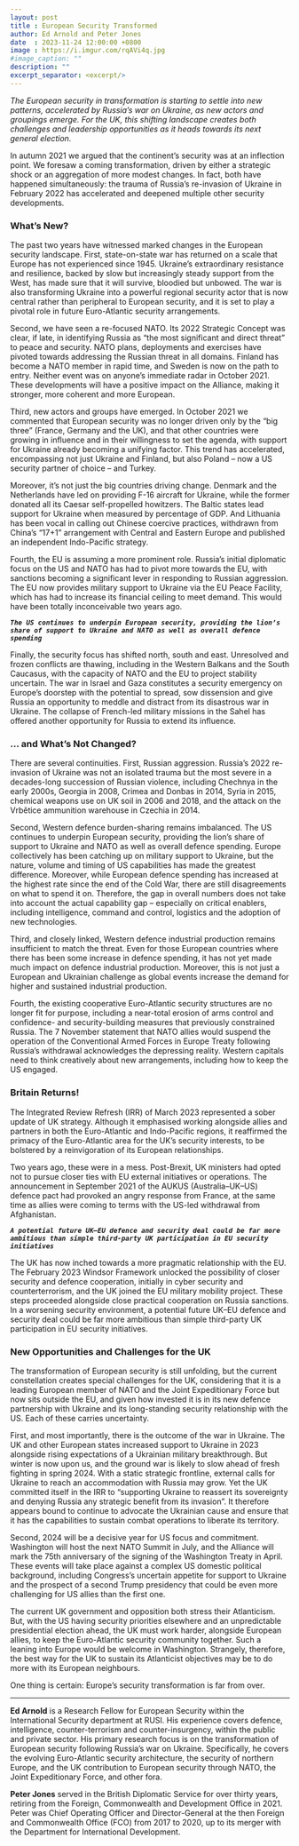 ```yaml
---
layout: post
title : European Security Transformed
author: Ed Arnold and Peter Jones
date  : 2023-11-24 12:00:00 +0800
image : https://i.imgur.com/rqAVi4q.jpg
#image_caption: ""
description: ""
excerpt_separator: <excerpt/>
---
```


_The European security in transformation is starting to settle into new patterns, accelerated by Russia’s war on Ukraine, as new actors and groupings emerge. For the UK, this shifting landscape creates both challenges and leadership opportunities as it heads towards its next general election._

<excerpt/>

In autumn 2021 we argued that the continent’s security was at an inflection point. We foresaw a coming transformation, driven by either a strategic shock or an aggregation of more modest changes. In fact, both have happened simultaneously: the trauma of Russia’s re-invasion of Ukraine in February 2022 has accelerated and deepened multiple other security developments.


### What’s New?

The past two years have witnessed marked changes in the European security landscape. First, state-on-state war has returned on a scale that Europe has not experienced since 1945. Ukraine’s extraordinary resistance and resilience, backed by slow but increasingly steady support from the West, has made sure that it will survive, bloodied but unbowed. The war is also transforming Ukraine into a powerful regional security actor that is now central rather than peripheral to European security, and it is set to play a pivotal role in future Euro-Atlantic security arrangements.

Second, we have seen a re-focused NATO. Its 2022 Strategic Concept was clear, if late, in identifying Russia as “the most significant and direct threat” to peace and security. NATO plans, deployments and exercises have pivoted towards addressing the Russian threat in all domains. Finland has become a NATO member in rapid time, and Sweden is now on the path to entry. Neither event was on anyone’s immediate radar in October 2021. These developments will have a positive impact on the Alliance, making it stronger, more coherent and more European.

Third, new actors and groups have emerged. In October 2021 we commented that European security was no longer driven only by the “big three” (France, Germany and the UK), and that other countries were growing in influence and in their willingness to set the agenda, with support for Ukraine already becoming a unifying factor. This trend has accelerated, encompassing not just Ukraine and Finland, but also Poland – now a US security partner of choice – and Turkey.

Moreover, it’s not just the big countries driving change. Denmark and the Netherlands have led on providing F-16 aircraft for Ukraine, while the former donated all its Caesar self-propelled howitzers. The Baltic states lead support for Ukraine when measured by percentage of GDP. And Lithuania has been vocal in calling out Chinese coercive practices, withdrawn from China’s “17+1” arrangement with Central and Eastern Europe and published an independent Indo-Pacific strategy.

Fourth, the EU is assuming a more prominent role. Russia’s initial diplomatic focus on the US and NATO has had to pivot more towards the EU, with sanctions becoming a significant lever in responding to Russian aggression. The EU now provides military support to Ukraine via the EU Peace Facility, which has had to increase its financial ceiling to meet demand. This would have been totally inconceivable two years ago.

___`The US continues to underpin European security, providing the lion’s share of support to Ukraine and NATO as well as overall defence spending`___

Finally, the security focus has shifted north, south and east. Unresolved and frozen conflicts are thawing, including in the Western Balkans and the South Caucasus, with the capacity of NATO and the EU to project stability uncertain. The war in Israel and Gaza constitutes a security emergency on Europe’s doorstep with the potential to spread, sow dissension and give Russia an opportunity to meddle and distract from its disastrous war in Ukraine. The collapse of French-led military missions in the Sahel has offered another opportunity for Russia to extend its influence.


### … and What’s Not Changed?

There are several continuities. First, Russian aggression. Russia’s 2022 re-invasion of Ukraine was not an isolated trauma but the most severe in a decades-long succession of Russian violence, including Chechnya in the early 2000s, Georgia in 2008, Crimea and Donbas in 2014, Syria in 2015, chemical weapons use on UK soil in 2006 and 2018, and the attack on the Vrbětice ammunition warehouse in Czechia in 2014.

Second, Western defence burden-sharing remains imbalanced. The US continues to underpin European security, providing the lion’s share of support to Ukraine and NATO as well as overall defence spending. Europe collectively has been catching up on military support to Ukraine, but the nature, volume and timing of US capabilities has made the greatest difference. Moreover, while European defence spending has increased at the highest rate since the end of the Cold War, there are still disagreements on what to spend it on. Therefore, the gap in overall numbers does not take into account the actual capability gap – especially on critical enablers, including intelligence, command and control, logistics and the adoption of new technologies.

Third, and closely linked, Western defence industrial production remains insufficient to match the threat. Even for those European countries where there has been some increase in defence spending, it has not yet made much impact on defence industrial production. Moreover, this is not just a European and Ukrainian challenge as global events increase the demand for higher and sustained industrial production.

Fourth, the existing cooperative Euro-Atlantic security structures are no longer fit for purpose, including a near-total erosion of arms control and confidence- and security-building measures that previously constrained Russia. The 7 November statement that NATO allies would suspend the operation of the Conventional Armed Forces in Europe Treaty following Russia’s withdrawal acknowledges the depressing reality. Western capitals need to think creatively about new arrangements, including how to keep the US engaged.


### Britain Returns!

The Integrated Review Refresh (IRR) of March 2023 represented a sober update of UK strategy. Although it emphasised working alongside allies and partners in both the Euro-Atlantic and Indo-Pacific regions, it reaffirmed the primacy of the Euro-Atlantic area for the UK’s security interests, to be bolstered by a reinvigoration of its European relationships.

Two years ago, these were in a mess. Post-Brexit, UK ministers had opted not to pursue closer ties with EU external initiatives or operations. The announcement in September 2021 of the AUKUS (Australia–UK–US) defence pact had provoked an angry response from France, at the same time as allies were coming to terms with the US-led withdrawal from Afghanistan.

___`A potential future UK–EU defence and security deal could be far more ambitious than simple third-party UK participation in EU security initiatives`___

The UK has now inched towards a more pragmatic relationship with the EU. The February 2023 Windsor Framework unlocked the possibility of closer security and defence cooperation, initially in cyber security and counterterrorism, and the UK joined the EU military mobility project. These steps proceeded alongside close practical cooperation on Russia sanctions. In a worsening security environment, a potential future UK–EU defence and security deal could be far more ambitious than simple third-party UK participation in EU security initiatives.


### New Opportunities and Challenges for the UK

The transformation of European security is still unfolding, but the current constellation creates special challenges for the UK, considering that it is a leading European member of NATO and the Joint Expeditionary Force but now sits outside the EU, and given how invested it is in its new defence partnership with Ukraine and its long-standing security relationship with the US. Each of these carries uncertainty.

First, and most importantly, there is the outcome of the war in Ukraine. The UK and other European states increased support to Ukraine in 2023 alongside rising expectations of a Ukrainian military breakthrough. But winter is now upon us, and the ground war is likely to slow ahead of fresh fighting in spring 2024. With a static strategic frontline, external calls for Ukraine to reach an accommodation with Russia may grow. Yet the UK committed itself in the IRR to “supporting Ukraine to reassert its sovereignty and denying Russia any strategic benefit from its invasion”. It therefore appears bound to continue to advocate the Ukrainian cause and ensure that it has the capabilities to sustain combat operations to liberate its territory.

Second, 2024 will be a decisive year for US focus and commitment. Washington will host the next NATO Summit in July, and the Alliance will mark the 75th anniversary of the signing of the Washington Treaty in April. These events will take place against a complex US domestic political background, including Congress’s uncertain appetite for support to Ukraine and the prospect of a second Trump presidency that could be even more challenging for US allies than the first one.

The current UK government and opposition both stress their Atlanticism. But, with the US having security priorities elsewhere and an unpredictable presidential election ahead, the UK must work harder, alongside European allies, to keep the Euro-Atlantic security community together. Such a leaning into Europe would be welcome in Washington. Strangely, therefore, the best way for the UK to sustain its Atlanticist objectives may be to do more with its European neighbours.

One thing is certain: Europe’s security transformation is far from over.

---

__Ed Arnold__ is a Research Fellow for European Security within the International Security department at RUSI. His experience covers defence, intelligence, counter-terrorism and counter-insurgency, within the public and private sector. His primary research focus is on the transformation of European security following Russia’s war on Ukraine. Specifically, he covers the evolving Euro-Atlantic security architecture, the security of northern Europe, and the UK contribution to European security through NATO, the Joint Expeditionary Force, and other fora.

__Peter Jones__ served in the British Diplomatic Service for over thirty years, retiring from the Foreign, Commonwealth and Development Office in 2021. Peter was Chief Operating Officer and Director-General at the then Foreign and Commonwealth Office (FCO) from 2017 to 2020, up to its merger with the Department for International Development.
